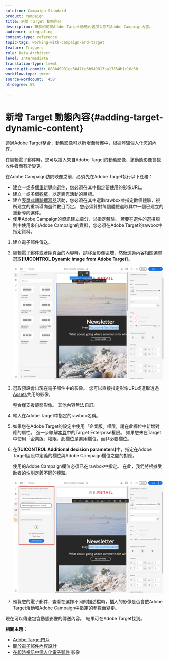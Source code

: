 ```yaml
---
solution: Campaign Standard
product: campaign
title: 新增 Target 動態內容
description: 瞭解如何將Adobe Target動態內容加入您的Adobe Campaign內容。
audience: integrating
content-type: reference
topic-tags: working-with-campaign-and-target
feature: Triggers
role: Data Architect
level: Intermediate
translation-type: tm+mt
source-git-commit: 088b49931ee5047fa6b949813ba17654b1e10d60
workflow-type: tm+mt
source-wordcount: '458'
ht-degree: 5%

---
```



# 新增 Target 動態內容{#adding-target-dynamic-content}

透過Adobe Target整合，動態影像可以新增至發佈中，根據體驗個人化您的內容。

在編輯電子郵件時，您可以插入來自Adobe Target的動態影像，該動態影像會視收件者而有所變更。

在Adobe Campaign訪問映像之前，必須先在Adobe Target執行以下任務：

* 建立一或多個[重新導向選件](https://docs.adobe.com/content/help/en/target/using/experiences/offers/offer-redirect.html)，您必須在其中指定要使用的影像URL。
* 建立一或多個[觀眾](https://docs.adobe.com/content/help/en/target/using/audiences/create-audiences/audiences.html)，以定義您活動的目標。
* 建立[表單式體驗撰寫器](https://docs.adobe.com/content/help/en/target/using/experiences/form-experience-composer.html)活動，您必須在其中選取rawbox並指定數個體驗，視所建立的重新導向選件數目而定。 您必須針對每個體驗選取其中一個已建立的重新導向選件。
* 使用Adobe Campaign的資訊建立細分，以指定體驗。 若要在選件的選擇規則中使用來自Adobe Campaign的資料，您必須在Adobe Target的rawbox中指定資料。

1. 建立電子郵件傳送。
1. 編輯電子郵件或著陸頁面的內容時，請移至影像區塊，然後透過內容相關選單選取&#x200B;**[!UICONTROL Dynamic image from Adobe Target]**。

   ![](assets/tar_insert_dynamic_image.png)

1. 選取預設會出現在電子郵件中的影像。 您可以直接指定影像URL或選取透過[Assets](../../integrating/using/working-with-campaign-and-assets-core-service.md)共用的影像。

   整合僅支援靜態影像。 其他內容無法自訂。

1. 輸入在Adobe Target中指定的rawbox名稱。
1. 如果您在Adobe Target的設定中使用「企業版」權限，請在此欄位中新增對應的屬性。 進一步瞭解[本頁](https://docs.adobe.com/content/help/en/target/using/administer/manage-users/enterprise/properties-overview.html)中的Target Enterprise權限。 如果您未在Target中使用「企業版」權限，此欄位是選用欄位，而非必要欄位。
1. 在&#x200B;**[!UICONTROL Additional decision parameters]**&#x200B;中，指定在Adobe Target區段中定義的欄位與Adobe Campaign欄位之間的對應。

   使用的Adobe Campaign欄位必須已在rawbox中指定。 在此，我們將根據受助者的性別定義不同的體驗。

   ![](assets/tar_additional_decisionning_parameters.png)

1. 預覽您的電子郵件，查看在選擇不同的描述檔時，插入的影像是否會依Adobe Target活動和Adobe Campaign中指定的參數而變更。

現在可以傳送包含動態影像的傳送內容。 結果可在Adobe Target找到。

**相關主題：**

* [Adobe Target門戶](https://docs.adobe.com/content/help/en/target/using/integrate/campaign-and-target.html)
* [關於電子郵件內容設計](../../designing/using/designing-content-in-adobe-campaign.md)
* [在即時視訊中個人化電子郵件](https://helpx.adobe.com/tw/marketing-cloud/how-to/email-marketing.html) 影像

